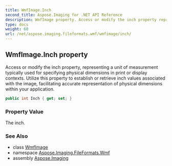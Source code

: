 ```yaml
---
title: WmfImage.Inch
second_title: Aspose.Imaging for .NET API Reference
description: WmfImage property. Access or modify the inch property representing a unit of measurement typically used for specifying physical dimensions in print or display contexts. Utilize this property to establish or retrieve inch values associated with the image facilitating accurate representation of physical dimensions within your application
type: docs
weight: 60
url: /net/aspose.imaging.fileformats.wmf/wmfimage/inch/
---
```

## WmfImage.Inch property

Access or modify the inch property, representing a unit of measurement typically used for specifying physical dimensions in print or display contexts. Utilize this property to establish or retrieve inch values associated with the image, facilitating accurate representation of physical dimensions within your application.

```csharp
public int Inch { get; set; }
```

### Property Value

The inch.

### See Also

* class [WmfImage](../)
* namespace [Aspose.Imaging.FileFormats.Wmf](../../wmfimage/)
* assembly [Aspose.Imaging](../../../)


